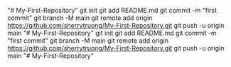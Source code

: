 "# My-First-Repository"  git init git add README.md git commit -m "first commit" git branch -M main git remote add origin https://github.com/sherrytruong/My-First-Repository.git git push -u origin main
"# My-First-Repository"  git init git add README.md git commit -m "first commit" git branch -M main git remote add origin https://github.com/sherrytruong/My-First-Repository.git git push -u origin main
"# My-First-Repository" 
